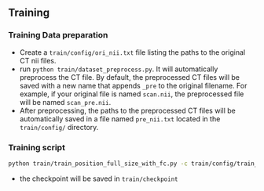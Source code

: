 ## Training
### Training Data preparation
- Create a `train/config/ori_nii.txt` file listing the paths to the original CT nii files.
- run `python train/dataset_preprocess.py`. It will automatically preprocess the CT file. By default, the preprocessed CT files will be saved with a new name that appends `_pre` to the original filename. For example, if your original file is named `scan.nii`, the preprocessed file will be named `scan_pre.nii`.
- After preprocessing, the paths to the preprocessed CT files will be automatically saved in a file named `pre_nii.txt` located in the `train/config/` directory.
### Training script
```bash 
python train/train_position_full_size_with_fc.py -c train/config/train_position_full_size_with_fc.txt
```
- the checkpoint will be saved in `train/checkpoint`


